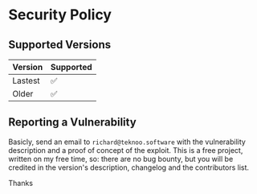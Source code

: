 # Security Policy

## Supported Versions

| Version | Supported          |
| ------- | ------------------ |
| Lastest | :white_check_mark: |
| Older   | :white_check_mark: |

## Reporting a Vulnerability

Basicly, send an email to `richard@teknoo.software` with the vulnerability description and a proof of concept of the exploit.
This is a free project, written on my free time, so: there are no bug bounty, but you will be credited in the version's description, changelog and the contributors list.

Thanks
